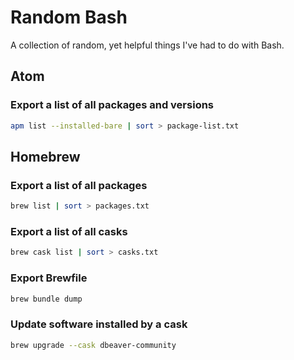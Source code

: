 # Random Bash

A collection of random, yet helpful things I've had to do with Bash.

## Atom

### Export a list of all packages and versions

```bash
apm list --installed-bare | sort > package-list.txt
```

## Homebrew

### Export a list of all packages

```bash
brew list | sort > packages.txt
```

### Export a list of all casks

```bash
brew cask list | sort > casks.txt
```

### Export Brewfile

```bash
brew bundle dump
```

### Update software installed by a cask

```bash
brew upgrade --cask dbeaver-community
```
